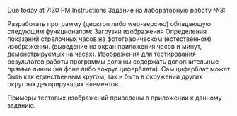 Due today at 7:30 PM
Instructions
Задание на лабораторную работу №3:

Разработать программу (десктоп либо web-версию) обладающую следующим функционалом: 
Загрузки изображения
Определения показаний стрелочных часов на фотографическом (естественном) изображении. 
(выведение на экран приложения часов и минут, демонстрируемых на часах). 
Изображения для тестирования результатов работы программы должны содержать дополнительные прямые линии (на фоне либо вокруг циферблата).  Сам циферблат может быть как единственным кругом, так и быть в окружении других округлых декорирующих элементов. 

Примеры  тестовых изображений приведены в приложении к данному заданию. 
    